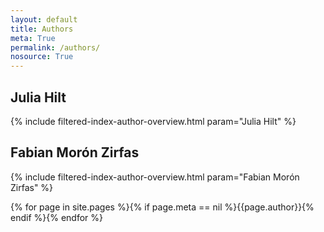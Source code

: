 ```yaml
---
layout: default
title: Authors
meta: True
permalink: /authors/
nosource: True
---  
```


## Julia Hilt  

{% include filtered-index-author-overview.html param="Julia Hilt" %}  

## Fabian Morón Zirfas  

{% include filtered-index-author-overview.html param="Fabian Morón Zirfas" %}

{% for page in site.pages %}{% if page.meta == nil  %}{{page.author}}{% endif %}{% endfor %}
